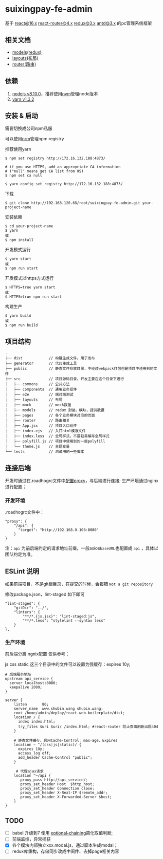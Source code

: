 # suixingpay-fe-admin

基于 
[react@16.x](https://reactjs.org/)
[react-router@4.x](https://reacttraining.com/react-router/) 
[redux@3.x](http://redux.js.org/) 
[antd@3.x](http://ant-design.gitee.io/index-cn) 
的pc管理系统框架

## 相关文档

- [models(redux)](http://192.168.120.68/root/suixingpay-fe-admin/blob/master/src/models/README.md)
- [layouts(布局)](http://192.168.120.68/root/suixingpay-fe-admin/blob/master/src/layouts/README.md)
- [router(路由)](http://192.168.120.68/root/suixingpay-fe-admin/blob/master/src/router/README.md)

## 依赖
1. [nodejs v8.10.0](https://nodejs.org/en/)，推荐使用[nvm](https://github.com/creationix/nvm)管理node版本
1. [yarn v1.3.2](https://yarnpkg.com/zh-Hans/)

## 安装 & 启动

需要切换成公司npm私服

可以使用[nrm](https://github.com/Pana/nrm)管理npm registry

推荐使用yarn

```
$ npm set registry http://172.16.132.188:4873/

# if you use HTTPS, add an appropriate CA information
# ("null" means get CA list from OS)
$ npm set ca null

$ yarn config set registry http://172.16.132.188:4873/
```

下载
```
$ git clone http://192.168.120.68/root/suixingpay-fe-admin.git your-project-name
```

安装依赖
```
$ cd your-project-name
$ yarn
或
$ npm install 
```

开发模式运行
```
$ yarn start
或
$ npm run start 
```

开发模式以https方式运行

```
$ HTTPS=true yarn start
或
$ HTTPS=true npm run start
```

构建生产
```
$ yarn build
或
$ npm run build 
```

## 项目结构
```
.
├── dist            // 构建生成文件，用于发布
├── generator       // 代码生成工具 
├── public          // 静态文件存放目录，不经过webpack打包但是项目中还用到的文件
├── src             // 项目源码目录，开发主要在这个目录下进行
│   ├── commons     // 公共方法
│   ├── components  // 通用业务组件
│   ├── e2e         // 端对端测试
│   ├── layouts     // 布局
│   ├── mock        // mock数据
│   ├── models      // redux 封装，模块，提供数据
│   ├── pages       // 各个业务模块对应的页面
│   ├── router      // 路由相关
│   ├── App.jsx     // 项目入口组件
│   ├── index.ejs   // 入口html模版文件
│   ├── index.less  // 全局样式，不要轻易编写全局样式
│   ├── polyfill.js // 项目中使用到的一些polyfill
│   └── theme.js    // 主题变量
└── tests           // 测试用的一些脚本
```

## 连接后端
开发时通过在.roadhogrc文件中[配置proxy](https://github.com/facebookincubator/create-react-app/blob/master/packages/react-scripts/template/README.md#configuring-the-proxy-manually)，与后端进行连接;
生产环境通过nginx进行配置；

### 开发环境
.roadhogrc文件中：
```
"proxy": {
    "/api": {
      "target": "http://192.168.0.103:8080"
    }
}
```
注：`api` 为前后端约定的请求地址前缀，一般axios`baseURL`也配置成 `api` ，具体以团队约定为准。


## ESLint 说明
如果前端项目，不是git根目录，在提交的时候，会报错 `Not a git repository`

修改package.json，lint-staged 如下即可
```
"lint-staged": {
    "gitDir": "../",
    "linters": {
        "**/*.{js,jsx}": "lint-staged:js",
        "**/*.less": "stylelint --syntax less"
    }
},
```
### 生产环境
前后端分离 ngnix配置 仅供参考：

js css static 这三个目录中的文件可以设置为强缓存：expires 10y;


```
# 后端服务地址
upstream api_service {
  server localhost:8080;
  keepalive 2000;
}

server {
    listen       80;
    server_name  www.shubin.wang shubin.wang;
    root /home/admin/deploy/react-web-boilerplate/dist;
    location / {
      index index.html;
      try_files $uri $uri/ /index.html; #react-router 防止页面刷新出现404
    }

    # 静态文件缓存，启用Cache-Control: max-age、Expires
    location ~ ^/(css|js|static)/ {
      expires 10y;
      access_log off;
      add_header Cache-Control "public";
    }
    
     # 代理ajax请求
    location ^~/api {
       proxy_pass http://api_service/;
       proxy_set_header Host  $http_host;
       proxy_set_header Connection close;
       proxy_set_header X-Real-IP $remote_addr;
       proxy_set_header X-Forwarded-Server $host;
    }
}
```

## TODO

- [ ] babel 升级到7 使用 [optional-chaining](https://www.npmjs.com/package/babel-plugin-transform-optional-chaining)简化取值判断;
- [ ] 前端监控，异常捕获
- [x] 各个模块内部独立xxx.modal.js，通过脚本生成modal；
- [ ] redux库重构，存储同步改成中间件、去掉page相关内容
